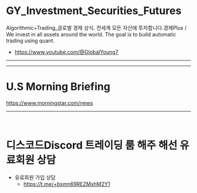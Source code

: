 # GY_Investment_Securities_Futures

Algorithmic+Trading_글로벌 경제 상식. 전세계 모든 자산에 투자합니다.경제Plus / We invest in all assets around the world. The goal is to build automatic trading using quant.

- https://www.youtube.com/@GlobalYoung7

<hr>

<hr>

# U.S Morning Briefing

https://www.morningstar.com/news

<hr>


<br>

# 디스코드Discord 트레이딩 룸 해주 해선 유료회원 상담

- 유료회원 가입 상담
  - https://t.me/+bsmn69REZMxhM2Y1
